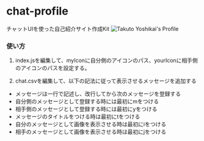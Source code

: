 # chat-profile
チャットUIを使った自己紹介サイト作成Kit
![Takuto Yoshikai's Profile](https://github.com/TakutoYoshikai/chat-profile/cover.png)


### 使い方
1. index.jsを編集して、myIconに自分側のアイコンのパス、yourIconに相手側のアイコンのパスを設定する。

2. chat.csvを編集して、以下の記法に従って表示させるメッセージを追加する
* メッセージは一行で記述し、改行してから次のメッセージを登録する
* 自分側のメッセージとして登録する時には最初にmをつける
* 相手側のメッセージとして登録する時には最初にyをつける
* メッセージのタイトルをつける時は最初にtをつける
* 自分のメッセージとして画像を表示させる時は最初にiをつける
* 相手のメッセージとして画像を表示させる時は最初にjをつける
